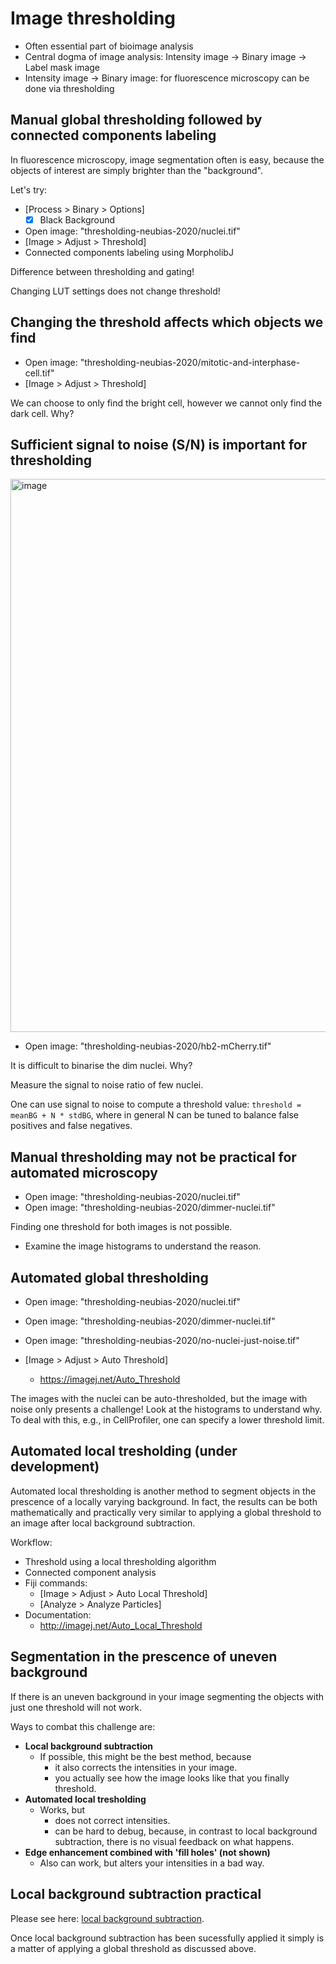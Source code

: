 # Image thresholding<a name="thresholding"></a> 

- Often essential part of bioimage analysis
- Central dogma of image analysis: Intensity image -> Binary image -> Label mask image
- Intensity image -> Binary image: for fluorescence microscopy can be done via thresholding

## Manual global thresholding followed by connected components labeling

In fluorescence microscopy, image segmentation often is easy, because the objects of interest are simply brighter than the "background". 

Let's try:
 
- [Process > Binary > Options]
	- [X] Black Background
- Open image: "thresholding-neubias-2020/nuclei.tif"
- [Image > Adjust > Threshold]
- Connected components labeling using MorpholibJ

Difference between thresholding and gating!

Changing LUT settings does not change threshold!

## Changing the threshold affects which objects we find

- Open image: "thresholding-neubias-2020/mitotic-and-interphase-cell.tif"
- [Image > Adjust > Threshold]

We can choose to only find the bright cell, however we cannot only find the dark cell. Why?

## Sufficient signal to noise (S/N) is important for thresholding

<img width="885" alt="image" src="https://user-images.githubusercontent.com/2157566/39702229-5a093cc0-5204-11e8-826e-068979e14f6c.png">

- Open image: "thresholding-neubias-2020/hb2-mCherry.tif"

It is difficult to binarise the dim nuclei. Why?

Measure the signal to noise ratio of few nuclei.

One can use signal to noise to compute a threshold value: `threshold = meanBG + N * stdBG`, where in general N can be tuned to balance false positives and false negatives. 

## Manual thresholding may not be practical for automated microscopy

- Open image: "thresholding-neubias-2020/nuclei.tif"  
- Open image: "thresholding-neubias-2020/dimmer-nuclei.tif"  

Finding one threshold for both images is not possible.

- Examine the image histograms to understand the reason.

## Automated global thresholding

- Open image: "thresholding-neubias-2020/nuclei.tif"  
- Open image: "thresholding-neubias-2020/dimmer-nuclei.tif"  
- Open image: "thresholding-neubias-2020/no-nuclei-just-noise.tif"  

- [Image > Adjust > Auto Threshold]
	- https://imagej.net/Auto_Threshold

The images with the nuclei can be auto-thresholded, but the image with noise only presents a challenge!
Look at the histograms to understand why.
To deal with this, e.g., in CellProfiler, one can specify a lower threshold limit.

## Automated local tresholding (under development)

Automated local thresholding is another method to segment objects in the prescence of a locally varying background. In fact, the results can be both mathematically and practically very similar to applying a global threshold to an image after local background subtraction.

Workflow:
- Threshold using a local thresholding algorithm
- Connected component analysis
- Fiji commands:
	- [Image > Adjust > Auto Local Threshold]
	- [Analyze > Analyze Particles]
- Documentation:
	- http://imagej.net/Auto_Local_Threshold


## Segmentation in the prescence of uneven background

If there is an uneven background in your image segmenting the objects with just one threshold will not work.

Ways to combat this challenge are:

- **Local background subtraction**
	- If possible, this might be the best method, because 
		- it also corrects the intensities in your image.
		- you actually see how the image looks like that you finally threshold.
- **Automated local tresholding**
	- Works, but
		- does not correct intensities.
		- can be hard to debug, because, in contrast to local background subtraction, there is no visual feedback on what happens.
- **Edge enhancement combined with 'fill holes' (not shown)**
	- Also can work, but alters your intensities in a bad way.

## Local background subtraction practical

Please see here: [local background subtraction](https://github.com/tischi/imagej-courses/blob/master/practicals/workflow-2d-intracellular-spot-detection.md#local-background-subtraction-).

Once local background subtraction has been sucessfully applied it simply is a matter of applying a global threshold as discussed above.

&nbsp;

&nbsp;

&nbsp;

